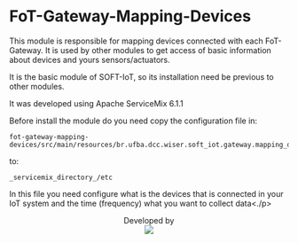# FoT-Gateway-Mapping-Devices

<p>This module is responsible for mapping devices connected with each FoT-Gateway. It is used by other modules to get access of basic information about devices and yours sensors/actuators.</p>
<p>It is the basic module of SOFT-IoT, so its installation need be previous to other modules.</p>

<p>It was developed using Apache ServiceMix 6.1.1</p>


Before install the module do you need copy the configuration file in:
```
fot-gateway-mapping-devices/src/main/resources/br.ufba.dcc.wiser.soft_iot.gateway.mapping_devices.cfg
```
to:
```
_servicemix_directory_/etc
```

<p>In this file you need configure what is the devices that is connected in your IoT system and the time (frequency) what you want to collect data<./p>

<p align="center">
	Developed by </br>
  <img src="https://wiki.dcc.ufba.br/pub/SmartUFBA/ProjectLogo/wiserufbalogo.jpg"/>
</p>


